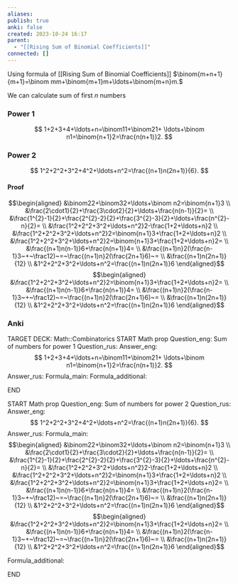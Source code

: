 ```yaml
---
aliases: 
publish: true
anki: false
created: 2023-10-24 16:17
parent:
  - "[[Rising Sum of Binomial Coefficients]]"
connected: []
---
```

Using formula of [[Rising Sum of Binomial Coefficients]]
$\binom{m+n+1}{m+1}=\binom mm+\binom{m+1}m+\ldots+\binom{m+n}m.$

We can calculate sum of first $n$ numbers

### Power 1
$$
1+2+3+4+\ldots+n=\binom11+\binom21+ 
\ldots+\binom n1=\binom{n+1}2=\frac{n(n+1)}2.
$$
### Power 2
$$
1^2+2^2+3^2+4^2+\ldots+n^2=\frac{(n+1)n(2n+1)}{6}.
$$
#### Proof
$$\begin{aligned}
&\binom22+\binom32+\ldots+\binom n2=\binom{n+1}3 \\
&\frac{2\cdot1}{2}+\frac{3\cdot2}{2}+\ldots+\frac{n(n-1)}{2}= \\
&\frac{1^{2}-1}{2}+\frac{2^{2}-2}{2}+\frac{3^{2}-3}{2}+\ldots+\frac{n^{2}-n}{2}= \\
&\frac{1^2+2^2+3^2+\ldots+n^2}2-\frac{1+2+\ldots+n}2 \\
&\frac{1^2+2^2+3^2+\ldots+n^2}2=\binom{n+1}3+\frac{1+2+\ldots+n}2 \\
&\frac{1^2+2^2+3^2+\ldots+n^2}2=\binom{n+1}3+\frac{1+2+\ldots+n}2= \\
&\frac{(n+1)n(n-1)}6+\frac{n(n+1)}4= \\
&\frac{(n+1)n}2(\frac{n-1}3~+~\frac12)~=~\frac{(n+1)n}2(\frac{2n+1}6)~= \\
&\frac{(n+1)n(2n+1)}{12} \\
&1^2+2^2+3^2+\ldots+n^2=\frac{(n+1)n(2n+1)}6
\end{aligned}$$
$$\begin{aligned}
&\frac{1^2+2^2+3^2+\ldots+n^2}2=\binom{n+1}3+\frac{1+2+\ldots+n}2= \\
&\frac{(n+1)n(n-1)}6+\frac{n(n+1)}4= \\
&\frac{(n+1)n}2(\frac{n-1}3~+~\frac12)~=~\frac{(n+1)n}2(\frac{2n+1}6)~= \\
&\frac{(n+1)n(2n+1)}{12} \\
&1^2+2^2+3^2+\ldots+n^2=\frac{(n+1)n(2n+1)}6
\end{aligned}$$

### Anki
TARGET DECK: Math::Combinatorics
START
Math prop
Question_eng: Sum of numbers for power 1
Question_rus: 
Answer_eng: $$
1+2+3+4+\ldots+n=\binom11+\binom21+ 
\ldots+\binom n1=\binom{n+1}2=\frac{n(n+1)}2.
$$
Answer_rus: 
Formula_main: 
Formula_additional:
<!--ID: 1698689128873-->
END

START
Math prop
Question_eng: Sum of numbers for power 2
Question_rus: 
Answer_eng: $$
1^2+2^2+3^2+4^2+\ldots+n^2=\frac{(n+1)n(2n+1)}{6}.
$$
Answer_rus: 
Formula_main: $$\begin{aligned}
&\binom22+\binom32+\ldots+\binom n2=\binom{n+1}3 \\
&\frac{2\cdot1}{2}+\frac{3\cdot2}{2}+\ldots+\frac{n(n-1)}{2}= \\
&\frac{1^{2}-1}{2}+\frac{2^{2}-2}{2}+\frac{3^{2}-3}{2}+\ldots+\frac{n^{2}-n}{2}= \\
&\frac{1^2+2^2+3^2+\ldots+n^2}2-\frac{1+2+\ldots+n}2 \\
&\frac{1^2+2^2+3^2+\ldots+n^2}2=\binom{n+1}3+\frac{1+2+\ldots+n}2 \\
&\frac{1^2+2^2+3^2+\ldots+n^2}2=\binom{n+1}3+\frac{1+2+\ldots+n}2= \\
&\frac{(n+1)n(n-1)}6+\frac{n(n+1)}4= \\
&\frac{(n+1)n}2(\frac{n-1}3~+~\frac12)~=~\frac{(n+1)n}2(\frac{2n+1}6)~= \\
&\frac{(n+1)n(2n+1)}{12} \\
&1^2+2^2+3^2+\ldots+n^2=\frac{(n+1)n(2n+1)}6
\end{aligned}$$
$$\begin{aligned}
&\frac{1^2+2^2+3^2+\ldots+n^2}2=\binom{n+1}3+\frac{1+2+\ldots+n}2= \\
&\frac{(n+1)n(n-1)}6+\frac{n(n+1)}4= \\
&\frac{(n+1)n}2(\frac{n-1}3~+~\frac12)~=~\frac{(n+1)n}2(\frac{2n+1}6)~= \\
&\frac{(n+1)n(2n+1)}{12} \\
&1^2+2^2+3^2+\ldots+n^2=\frac{(n+1)n(2n+1)}6
\end{aligned}$$

Formula_additional:
<!--ID: 1698689128880-->
END










